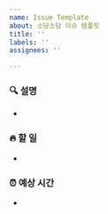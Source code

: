 ```yaml
---
name: Issue Template
about: 소담소담 이슈 템플릿
title: ''
labels: ''
assignees: ''

---
```


### 🔍 설명
- 

### 🔥 할 일
-

### ⏰ 예상 시간
-
